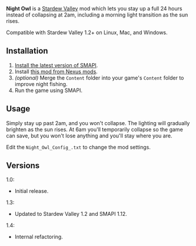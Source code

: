 **Night Owl** is a [Stardew Valley](http://stardewvalley.net/) mod which lets you stay up a full
24 hours instead of collapsing at 2am, including a morning light transition as the sun rises.

Compatible with Stardew Valley 1.2+ on Linux, Mac, and Windows.

## Installation
1. [Install the latest version of SMAPI](https://github.com/Pathoschild/SMAPI/releases).
2. Install [this mod from Nexus mods](http://www.nexusmods.com/stardewvalley/mods/433).
3. _(optional)_ Merge the `Content` folder into your game's `Content` folder to improve night fishing.
3. Run the game using SMAPI.

## Usage
Simply stay up past 2am, and you won't collapse. The lighting will gradually brighten as the sun
rises. At 6am you'll temporarily collapse so the game can save, but you won't lose anything and
you'll stay where you are.

Edit the `Night_Owl_Config_.txt` to change the mod settings.

## Versions
1.0:
* Initial release.

1.3:
* Updated to Stardew Valley 1.2 and SMAPI 1.12.

1.4:
* Internal refactoring.
